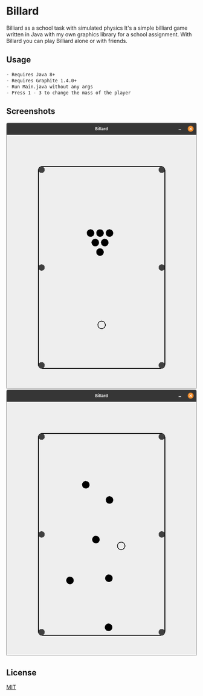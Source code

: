 # Billard

Billiard  as a school task with simulated physics
It's a simple billiard game written in Java with my own graphics library for a school assignment. With Billard you can play Billiard alone or with friends.

## Usage

    - Requires Java 8+
    - Requires Graphite 1.4.0+
    - Run Main.java without any args
    - Press 1 - 3 to change the mass of the player

## Screenshots

![Screenshot_0](https://github.com/Adivius/Billard/blob/master/Screenshot0.png?raw=true)
![Screenshot_1](https://github.com/Adivius/Billard/blob/master/Screenshot1.png?raw=true)

## License

[MIT](https://choosealicense.com/licenses/mit/)
